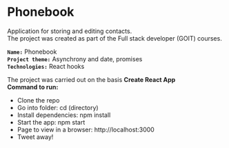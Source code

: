 # Phonebook
Application for storing and editing contacts.<br>
The project was created as part of the Full stack developer (GOIT) courses. <br>

<b>`Name:`</b> Phonebook<br>
<b>`Project theme:`</b> Asynchrony and date, promises  <br>
<b>`Technologies:`</b> React hooks<br>

The project was carried out on the basis **Create React App** </br>
**Command to run:** 
- Clone the repo
- Go into folder: cd (directory)
- Install dependencies: npm install
- Start the app: npm start
- Page to view in a browser: http://localhost:3000
- Tweet away!
